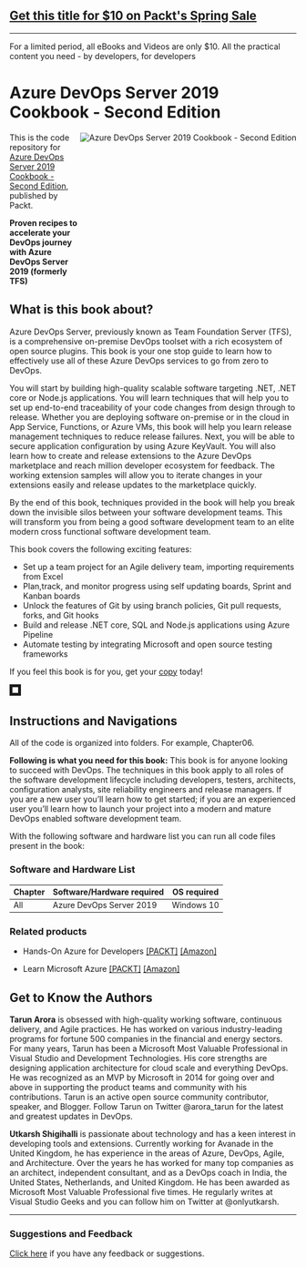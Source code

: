## [Get this title for $10 on Packt's Spring Sale](https://www.packt.com/B09762?utm_source=github&utm_medium=packt-github-repo&utm_campaign=spring_10_dollar_2022)
-----
For a limited period, all eBooks and Videos are only $10. All the practical content you need \- by developers, for developers

# Azure DevOps Server 2019 Cookbook - Second Edition 
<a href="https://prod.packtpub.com/in/networking-and-servers/azure-devops-server-2019-cookbook-second-edition?utm_source=github&utm_medium=repository&utm_campaign=9781788839259">  <img src="https://github.com/PacktPublishing/Azure-DevOps-Server-2019-Cookbook-Second-Edition/blob/master/9781788839259.png" alt="Azure DevOps Server 2019 Cookbook - Second Edition" height="256px" align="right"></a>

This is the code repository for [Azure DevOps Server 2019 Cookbook - Second Edition](https://prod.packtpub.com/in/networking-and-servers/azure-devops-server-2019-cookbook-second-edition?utm_source=github&utm_medium=repository&utm_campaign=9781788839259), published by Packt.

**Proven recipes to accelerate your DevOps journey with Azure DevOps Server 2019 (formerly TFS)**

## What is this book about?
Azure DevOps Server, previously known as Team Foundation Server (TFS), is a comprehensive on-premise DevOps toolset with a rich ecosystem of open source plugins. This book is your one stop guide to learn how to effectively use all of these Azure DevOps services to go from zero to DevOps.

You will start by building high-quality scalable software targeting .NET, .NET core or Node.js applications. You will learn techniques that will help you to set up end-to-end traceability of your code changes from design through to release. Whether you are deploying software on-premise or in the cloud in App Service, Functions, or Azure VMs, this book will help you learn release management techniques to reduce release failures. Next, you will be able to secure application configuration by using Azure KeyVault. You will also learn how to create and release extensions to the Azure DevOps marketplace and reach million developer ecosystem for feedback. The working extension samples will allow you to iterate changes in your extensions easily and release updates to the marketplace quickly. 

By the end of this book, techniques provided in the book will help you break down the invisible silos between your software development teams. This will transform you from being a good software development team to an elite modern cross functional software development team.

This book covers the following exciting features:

* Set up a team project for an Agile delivery team, importing requirements from Excel
* Plan,track, and monitor progress using self updating boards, Sprint and Kanban boards
* Unlock the features of Git by using branch policies, Git pull requests, forks, and Git hooks
* Build and release .NET core, SQL and Node.js applications using Azure Pipeline
* Automate testing by integrating Microsoft and open source testing frameworks

If you feel this book is for you, get your [copy](https://www.amazon.com/dp/1788839250) today!

<a href="https://www.packtpub.com/?utm_source=github&utm_medium=banner&utm_campaign=GitHubBanner"><img src="https://raw.githubusercontent.com/PacktPublishing/GitHub/master/GitHub.png" 
alt="https://www.packtpub.com/" border="5" /></a>

## Instructions and Navigations
All of the code is organized into folders. For example, Chapter06.

**Following is what you need for this book:**
This book is for anyone looking to succeed with DevOps. The techniques in this book apply to all roles of the software development lifecycle including developers, testers, architects, configuration analysts, site reliability engineers and release managers. If you are a new user you’ll learn how to get started; if you are an experienced user you’ll learn how to launch your project into a modern and mature DevOps enabled software development team.

With the following software and hardware list you can run all code files present in the book:
### Software and Hardware List
| Chapter | Software/Hardware required | OS required |
| -------- | ------------------------------------ | ----------------------------------- |
| All | Azure DevOps Server 2019 | Windows 10 |



### Related products
* Hands-On Azure for Developers [[PACKT]](https://prod.packtpub.com/virtualization-and-cloud/hands-azure-developers?utm_source=github&utm_medium=repository&utm_campaign=9781789340624) [[Amazon]](https://www.amazon.com/dp/1789340624)

* Learn Microsoft Azure [[PACKT]](https://prod.packtpub.com/virtualization-and-cloud/learn-microsoft-azure?utm_source=github&utm_medium=repository&utm_campaign=9781789617580) [[Amazon]](https://www.amazon.com/dp/1789617588)




## Get to Know the Authors
**Tarun Arora** is obsessed with high-quality working software, continuous delivery, and Agile practices. He has worked on various industry-leading programs for fortune 500 companies in the financial and energy sectors. For many years, Tarun has been a Microsoft Most Valuable Professional in Visual Studio and Development Technologies. His core strengths are designing application architecture for cloud scale and everything DevOps. He was recognized as an MVP by Microsoft in 2014 for going over and above in supporting the product teams and community with his contributions. Tarun is an active open source community contributor, speaker, and Blogger. Follow Tarun on Twitter @arora_tarun for the latest and greatest updates in DevOps.

**Utkarsh Shigihalli** is passionate about technology and has a keen interest in developing tools and extensions. Currently working for Avanade in the United Kingdom, he has experience in the areas of Azure, DevOps, Agile, and Architecture. Over the years he has worked for many top companies as an architect, independent consultant, and as a DevOps coach in India, the United States, Netherlands, and United Kingdom.
He has been awarded as Microsoft Most Valuable Professional five times. He regularly writes at Visual Studio Geeks and you can follow him on Twitter at @onlyutkarsh.

****


### Suggestions and Feedback
[Click here](https://docs.google.com/forms/d/e/1FAIpQLSdy7dATC6QmEL81FIUuymZ0Wy9vH1jHkvpY57OiMeKGqib_Ow/viewform) if you have any feedback or suggestions.


